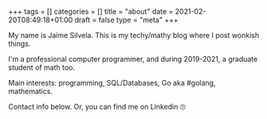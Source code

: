 +++
tags = []
categories = []
title = "about"
date = 2021-02-20T08:49:18+01:00
draft = false
type = "meta"
+++

My name is Jaime Silvela. This is my techy/mathy blog where I post wonkish things.

I'm a professional computer programmer, and during 2019-2021,
a graduate student of math too.

Main interests: programming, SQL/Databases, Go aka #golang, mathematics.

Contact info below. Or, you can find me on Linkedin 🙄
